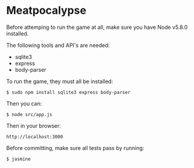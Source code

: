 Meatpocalypse
=============

Before attemping to run the game at all, make sure you have Node v5.8.0 installed.

The following tools and API's are needed:
- sqlite3
- express
- body-parser

To run the game, they must all be installed:

``` $ sudo npm install sqlite3 express body-parser ```

Then you can:

``` $ node src/app.js ```

Then in your browser:

``` http://localhost:3000 ```

Before committing, make sure all tests pass by running:

``` $ jasmine ```
